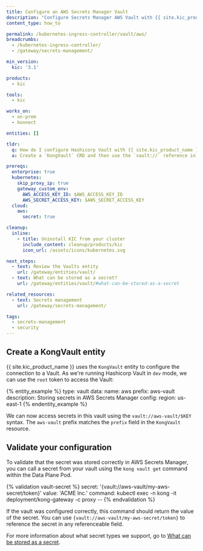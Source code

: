 ```yaml
---
title: Configure an AWS Secrets Manager Vault
description: "Configure Secrets Manager AWS Vault with {{ site.kic_product_name }} and the KongVault CRD"
content_type: how_to

permalink: /kubernetes-ingress-controller/vault/aws/
breadcrumbs:
  - /kubernetes-ingress-controller/
  - /gateway/secrets-management/

min_version:
  kic: '3.1'

products:
  - kic

tools:
  - kic

works_on:
  - on-prem
  - konnect

entities: []

tldr:
  q: How do I configure Hashicorp Vault with {{ site.kic_product_name }}?
  a: Create a `KongVault` CRD and then use the `vault://` reference in your plugin configuration

prereqs:
  enterprise: true
  kubernetes:
    skip_proxy_ip: true
    gateway_custom_env:
      AWS_ACCESS_KEY_ID: $AWS_ACCESS_KEY_ID
      AWS_SECRET_ACCESS_KEY: $AWS_SECRET_ACCESS_KEY
  cloud:
    aws:
      secret: true

cleanup:
  inline:
    - title: Uninstall KIC from your cluster
      include_content: cleanup/products/kic
      icon_url: /assets/icons/kubernetes.svg

next_steps:
  - text: Review the Vaults entity
    url: /gateway/entities/vault/
  - text: What can be stored as a secret?
    url: /gateway/entities/vault/#what-can-be-stored-as-a-secret    

related_resources:
  - text: Secrets management
    url: /gateway/secrets-management/ 

tags:
  - secrets-management
  - security
---
```



## Create a KongVault entity

{{ site.kic_product_name }} uses the `KongVault` entity to configure the connection to a Vault. As we're running Hashicorp Vault in `dev` mode, we can use the `root` token to access the Vault:

{% entity_example %}
type: vault
data:
  name: aws
  prefix: aws-vault
  description: Storing secrets in AWS Secrets Manager
  config:
    region: us-east-1
{% endentity_example %}

We can now access secrets in this vault using the `vault://aws-vault/$KEY` syntax. The `aws-vault` prefix matches the `prefix` field in the `KongVault` resource.

## Validate your configuration

To validate that the secret was stored correctly in AWS Secrets Manager, you can call a secret from your vault using the `kong vault get` command within the Data Plane Pod.

{% validation vault-secret %}
secret: '{vault://aws-vault/my-aws-secret/token}'
value: 'ACME Inc.'
command: kubectl exec -n kong -it deployment/kong-gateway -c proxy --
{% endvalidation %}

If the vault was configured correctly, this command should return the value of the secret. You can use `{vault://aws-vault/my-aws-secret/token}` to reference the secret in any referenceable field.

For more information about what secret types we support, go to [What can be stored as a secret](/gateway/entities/vault/#what-can-be-stored-as-a-secret). 